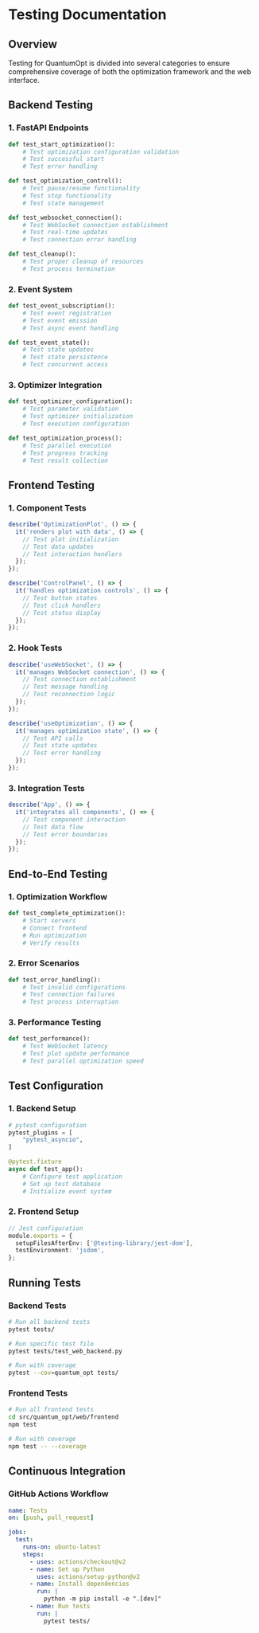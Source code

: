 # Testing Documentation

## Overview

Testing for QuantumOpt is divided into several categories to ensure comprehensive coverage of both the optimization framework and the web interface.

## Backend Testing

### 1. FastAPI Endpoints
```python
def test_start_optimization():
    # Test optimization configuration validation
    # Test successful start
    # Test error handling

def test_optimization_control():
    # Test pause/resume functionality
    # Test stop functionality
    # Test state management

def test_websocket_connection():
    # Test WebSocket connection establishment
    # Test real-time updates
    # Test connection error handling

def test_cleanup():
    # Test proper cleanup of resources
    # Test process termination
```

### 2. Event System
```python
def test_event_subscription():
    # Test event registration
    # Test event emission
    # Test async event handling

def test_event_state():
    # Test state updates
    # Test state persistence
    # Test concurrent access
```

### 3. Optimizer Integration
```python
def test_optimizer_configuration():
    # Test parameter validation
    # Test optimizer initialization
    # Test execution configuration

def test_optimization_process():
    # Test parallel execution
    # Test progress tracking
    # Test result collection
```

## Frontend Testing

### 1. Component Tests
```typescript
describe('OptimizationPlot', () => {
  it('renders plot with data', () => {
    // Test plot initialization
    // Test data updates
    // Test interaction handlers
  });
});

describe('ControlPanel', () => {
  it('handles optimization controls', () => {
    // Test button states
    // Test click handlers
    // Test status display
  });
});
```

### 2. Hook Tests
```typescript
describe('useWebSocket', () => {
  it('manages WebSocket connection', () => {
    // Test connection establishment
    // Test message handling
    // Test reconnection logic
  });
});

describe('useOptimization', () => {
  it('manages optimization state', () => {
    // Test API calls
    // Test state updates
    // Test error handling
  });
});
```

### 3. Integration Tests
```typescript
describe('App', () => {
  it('integrates all components', () => {
    // Test component interaction
    // Test data flow
    // Test error boundaries
  });
});
```

## End-to-End Testing

### 1. Optimization Workflow
```python
def test_complete_optimization():
    # Start servers
    # Connect frontend
    # Run optimization
    # Verify results
```

### 2. Error Scenarios
```python
def test_error_handling():
    # Test invalid configurations
    # Test connection failures
    # Test process interruption
```

### 3. Performance Testing
```python
def test_performance():
    # Test WebSocket latency
    # Test plot update performance
    # Test parallel optimization speed
```

## Test Configuration

### 1. Backend Setup
```python
# pytest configuration
pytest_plugins = [
    "pytest_asyncio",
]

@pytest.fixture
async def test_app():
    # Configure test application
    # Set up test database
    # Initialize event system
```

### 2. Frontend Setup
```typescript
// Jest configuration
module.exports = {
  setupFilesAfterEnv: ['@testing-library/jest-dom'],
  testEnvironment: 'jsdom',
};
```

## Running Tests

### Backend Tests
```bash
# Run all backend tests
pytest tests/

# Run specific test file
pytest tests/test_web_backend.py

# Run with coverage
pytest --cov=quantum_opt tests/
```

### Frontend Tests
```bash
# Run all frontend tests
cd src/quantum_opt/web/frontend
npm test

# Run with coverage
npm test -- --coverage
```

## Continuous Integration

### GitHub Actions Workflow
```yaml
name: Tests
on: [push, pull_request]

jobs:
  test:
    runs-on: ubuntu-latest
    steps:
      - uses: actions/checkout@v2
      - name: Set up Python
        uses: actions/setup-python@v2
      - name: Install dependencies
        run: |
          python -m pip install -e ".[dev]"
      - name: Run tests
        run: |
          pytest tests/
``` 
